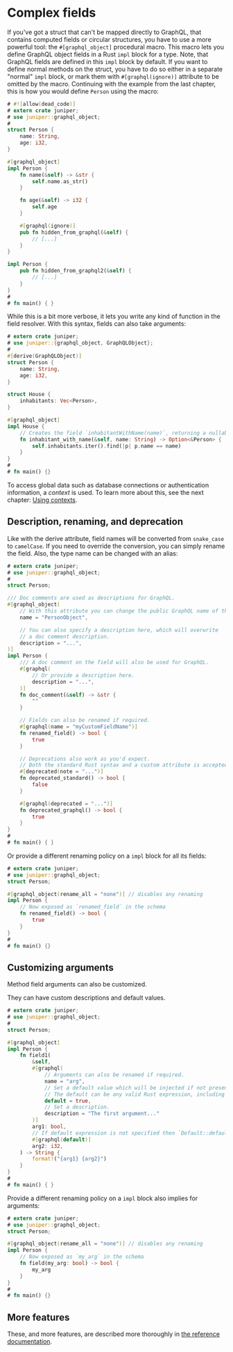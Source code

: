 # Complex fields

If you've got a struct that can't be mapped directly to GraphQL, that contains
computed fields or circular structures, you have to use a more powerful tool:
the `#[graphql_object]` procedural macro. This macro lets you define GraphQL object
fields in a Rust `impl` block for a type. Note, that GraphQL fields are defined in 
this `impl` block by default. If you want to define normal methods on the struct,
you have to do so either in a separate "normal" `impl` block, or mark them with
`#[graphql(ignore)]` attribute to be omitted by the macro. Continuing with the
example from the last chapter, this is how you would define `Person` using the
macro:

```rust
# #![allow(dead_code)]
# extern crate juniper;
# use juniper::graphql_object;
#
struct Person {
    name: String,
    age: i32,
}

#[graphql_object]
impl Person {
    fn name(&self) -> &str {
        self.name.as_str()
    }

    fn age(&self) -> i32 {
        self.age
    }

    #[graphql(ignore)]
    pub fn hidden_from_graphql(&self) {
        // [...]
    }
}

impl Person {
    pub fn hidden_from_graphql2(&self) {
        // [...]
    }
}
#
# fn main() { }
```

While this is a bit more verbose, it lets you write any kind of function in the
field resolver. With this syntax, fields can also take arguments:

```rust
# extern crate juniper;
# use juniper::{graphql_object, GraphQLObject};
#
#[derive(GraphQLObject)]
struct Person {
    name: String,
    age: i32,
}

struct House {
    inhabitants: Vec<Person>,
}

#[graphql_object]
impl House {
    // Creates the field `inhabitantWithName(name)`, returning a nullable `Person`.
    fn inhabitant_with_name(&self, name: String) -> Option<&Person> {
        self.inhabitants.iter().find(|p| p.name == name)
    }
}
#
# fn main() {}
```

To access global data such as database connections or authentication
information, a _context_ is used. To learn more about this, see the next
chapter: [Using contexts](using_contexts.md).

## Description, renaming, and deprecation

Like with the derive attribute, field names will be converted from `snake_case`
to `camelCase`. If you need to override the conversion, you can simply rename
the field. Also, the type name can be changed with an alias:

```rust
# extern crate juniper;
# use juniper::graphql_object;
#
struct Person;

/// Doc comments are used as descriptions for GraphQL.
#[graphql_object(
    // With this attribute you can change the public GraphQL name of the type.
    name = "PersonObject",

    // You can also specify a description here, which will overwrite 
    // a doc comment description.
    description = "...",
)]
impl Person {
    /// A doc comment on the field will also be used for GraphQL.
    #[graphql(
        // Or provide a description here.
        description = "...",
    )]
    fn doc_comment(&self) -> &str {
        ""
    }

    // Fields can also be renamed if required.
    #[graphql(name = "myCustomFieldName")]
    fn renamed_field() -> bool {
        true
    }

    // Deprecations also work as you'd expect.
    // Both the standard Rust syntax and a custom attribute is accepted.
    #[deprecated(note = "...")]
    fn deprecated_standard() -> bool {
        false
    }

    #[graphql(deprecated = "...")]
    fn deprecated_graphql() -> bool {
        true
    }
}
#
# fn main() { }
```

Or provide a different renaming policy on a `impl` block for all its fields:
```rust
# extern crate juniper;
# use juniper::graphql_object;
struct Person;

#[graphql_object(rename_all = "none")] // disables any renaming
impl Person {
    // Now exposed as `renamed_field` in the schema
    fn renamed_field() -> bool {
        true
    }
}
#
# fn main() {}
```

## Customizing arguments

Method field arguments can also be customized.

They can have custom descriptions and default values.

```rust
# extern crate juniper;
# use juniper::graphql_object;
#
struct Person;

#[graphql_object]
impl Person {
    fn field1(
        &self,
        #[graphql(
            // Arguments can also be renamed if required.
            name = "arg",
            // Set a default value which will be injected if not present.
            // The default can be any valid Rust expression, including a function call, etc.
            default = true,
            // Set a description.
            description = "The first argument..."
        )]
        arg1: bool,
        // If default expression is not specified then `Default::default()` value is used.
        #[graphql(default)]
        arg2: i32,
    ) -> String {
        format!("{arg1} {arg2}")
    }
}
#
# fn main() { }
```

Provide a different renaming policy on a `impl` block also implies for arguments:
```rust
# extern crate juniper;
# use juniper::graphql_object;
struct Person;

#[graphql_object(rename_all = "none")] // disables any renaming
impl Person {
    // Now exposed as `my_arg` in the schema
    fn field(my_arg: bool) -> bool {
        my_arg
    }
}
#
# fn main() {}
```

## More features

These, and more features, are described more thoroughly in [the reference documentation](https://docs.rs/juniper/latest/juniper/attr.graphql_object.html).
